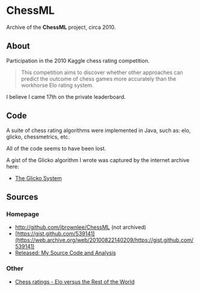 # ChessML

Archive of the **ChessML** project, circa 2010.

## About

Participation in the 2010 Kaggle chess rating competition.

> This competition aims to discover whether other approaches can predict the outcome of chess games more accurately than the workhorse Elo rating system.

I believe I came 17th on the private leaderboard.


## Code

A suite of chess rating algorithms were implemented in Java, such as: elo, glicko, chessmetrics, etc.

All of the code seems to have been lost.

A gist of the Glicko algorithm I wrote was captured by the internet archive here:

* [The Glicko System](https://web.archive.org/web/20100822140209/https://gist.github.com/539141)

## Sources

### Homepage

* http://github.com/jbrownlee/ChessML (not archived)
* [https://gist.github.com/539141](https://web.archive.org/web/20100822140209/https://gist.github.com/539141)
* [Released: My Source Code and Analysis](https://www.kaggle.com/competitions/chess/discussion/185)

### Other

* [Chess ratings - Elo versus the Rest of the World](https://www.kaggle.com/competitions/chess)
